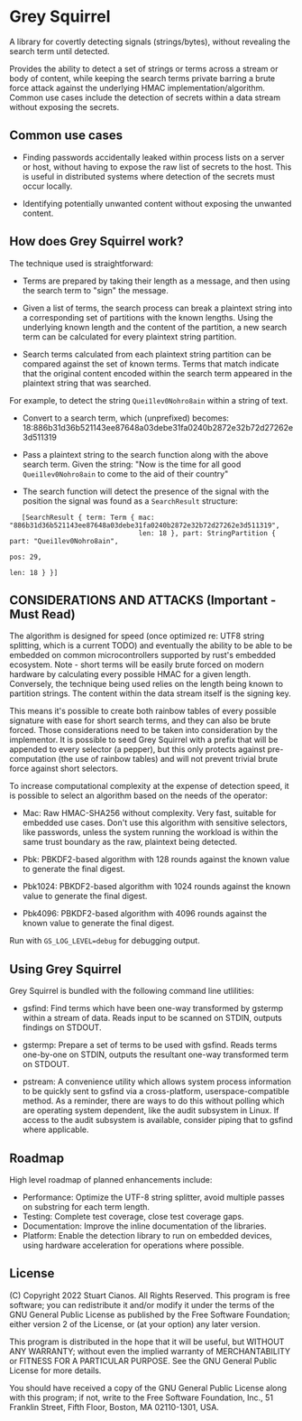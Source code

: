# Grey Squirrel
A library for covertly detecting signals (strings/bytes), without revealing
the search term until detected.

Provides the ability to detect a set of strings or terms across a stream or
body of content, while keeping the search terms private barring a brute
force attack against the underlying HMAC implementation/algorithm. Common
use cases include the detection of secrets within a data stream without
exposing the secrets.

## Common use cases
 * Finding passwords accidentally leaked within process lists on a server
 or host, without having to expose the raw list of secrets to the host.
 This is useful in distributed systems where detection of the secrets must
 occur locally.

 * Identifying potentially unwanted content without exposing the unwanted
 content.

## How does Grey Squirrel work?

The technique used is straightforward:

 * Terms are prepared by taking their length as a message, and then using
 the search term to "sign" the message.

 * Given a list of terms, the search process can break a plaintext string
 into a corresponding set of partitions with the known lengths. Using the
 underlying known length and the content of the partition, a new search
 term can be calculated for every plaintext string partition.

 * Search terms calculated from each plaintext string partition can be
 compared against the set of known terms. Terms that match indicate that
 the original content encoded within the search term appeared in the
 plaintext string that was searched.

For example, to detect the string `Quei1lev0Nohro8ain` within a string of
text.

 * Convert to a search term, which (unprefixed) becomes:
     18:886b31d36b521143ee87648a03debe31fa0240b2872e32b72d27262e3d511319

 * Pass a plaintext string to the search function along with the above
 search term. Given the string:
     "Now is the time for all good `Quei1lev0Nohro8ain` to come to the aid
     of their country"

 * The search function will detect the presence of the signal with the
 position the signal was found as a `SearchResult` structure:

```
   [SearchResult { term: Term { mac: "886b31d36b521143ee87648a03debe31fa0240b2872e32b72d27262e3d511319",
                                len: 18 }, part: StringPartition { part: "Quei1lev0Nohro8ain",
                                                                   pos: 29,
                                                                   len: 18 } }]
```

## CONSIDERATIONS AND ATTACKS (Important - Must Read)

The algorithm is designed for speed (once optimized re: UTF8 string
splitting, which is a current TODO) and eventually the ability to be
able to be embedded on common microcontrollers supported by rust's embedded
ecosystem. Note - short terms will be easily brute forced on modern
hardware by calculating every possible HMAC for a given length. Conversely,
the technique being used relies on the length being known to partition
strings. The content within the data stream itself is the signing key.

This means it's possible to create both rainbow tables of every possible
signature with ease for short search terms, and they can also be brute
forced. Those considerations need to be taken into consideration by the
implementor. It is possible to seed Grey Squirrel with a prefix that will
be appended to every selector (a pepper), but this only protects against
pre-computation (the use of rainbow tables) and will not prevent trivial
brute force against short selectors.

To increase computational complexity at the expense of detection speed,
it is possible to select an algorithm based on the needs of the operator:

 * Mac: Raw HMAC-SHA256 without complexity. Very fast, suitable for
 embedded use cases. Don't use this algorithm with sensitive selectors,
 like passwords, unless the system running the workload is within the same
 trust boundary as the raw, plaintext being detected.

 * Pbk: PBKDF2-based algorithm with 128 rounds against the known value to generate the
   final digest.

 * Pbk1024: PBKDF2-based algorithm with 1024 rounds against the known value to generate
   the final digest.

 * Pbk4096: PBKDF2-based algorithm with 4096 rounds against the known value to generate
   the final digest.

Run with `GS_LOG_LEVEL=debug` for debugging output.

## Using Grey Squirrel

Grey Squirrel is bundled with the following command line utlilities:

 * gsfind: Find terms which have been one-way transformed by gstermp within a
   stream of data. Reads input to be scanned on STDIN, outputs findings on
   STDOUT.

 * gstermp: Prepare a set of terms to be used with gsfind. Reads terms
   one-by-one on STDIN, outputs the resultant one-way transformed term
   on STDOUT.

 * pstream: A convenience utility which allows system process information to be
   quickly sent to gsfind via a cross-platform, userspace-compatible method.
   As a reminder, there are ways to do this without polling which are operating
   system dependent, like the audit subsystem in Linux. If access to the audit
   subsystem is available, consider piping that to gsfind where applicable.

## Roadmap

High level roadmap of planned enhancements include:
 * Performance: Optimize the UTF-8 string splitter, avoid multiple passes on
   substring for each term length.
 * Testing: Complete test coverage, close test coverage gaps.
 * Documentation: Improve the inline documentation of the libraries.
 * Platform: Enable the detection library to run on embedded devices, using
   hardware acceleration for operations where possible.

## License

(C) Copyright 2022 Stuart Cianos. All Rights Reserved.
This program is free software; you can redistribute it and/or
modify it under the terms of the GNU General Public License
as published by the Free Software Foundation; either version 2
of the License, or (at your option) any later version.

This program is distributed in the hope that it will be useful,
but WITHOUT ANY WARRANTY; without even the implied warranty of
MERCHANTABILITY or FITNESS FOR A PARTICULAR PURPOSE.  See the
GNU General Public License for more details.

You should have received a copy of the GNU General Public License
along with this program; if not, write to the Free Software
Foundation, Inc., 51 Franklin Street, Fifth Floor, Boston, MA  02110-1301, USA.
